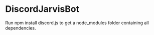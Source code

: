 # DiscordJarvisBot

Run npm install discord.js to get a node_modules folder containing all dependencies.